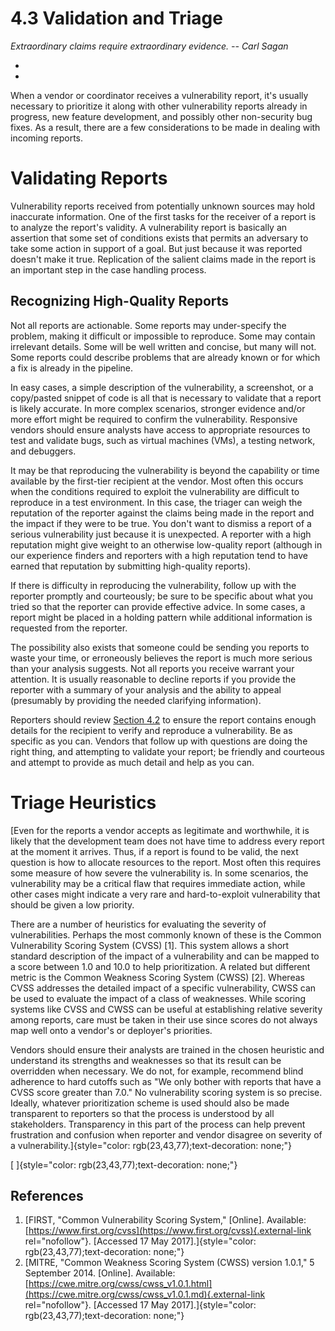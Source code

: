 # 4.3 Validation and Triage 

*Extraordinary claims require extraordinary evidence.*
*-- Carl Sagan*

*
*

When a vendor or coordinator receives a vulnerability report, it\'s
usually necessary to prioritize it along with other vulnerability
reports already in progress, new feature development, and possibly other
non-security bug fixes. As a result, there are a few considerations to
be made in dealing with incoming reports.

# Validating Reports

Vulnerability reports received from potentially unknown sources may hold
inaccurate information. One of the first tasks for the receiver of a
report is to analyze the report\'s validity. A vulnerability report is
basically an assertion that some set of conditions exists that permits
an adversary to take some action in support of a goal. But just because
it was reported doesn\'t make it true. Replication of the salient claims
made in the report is an important step in the case handling process.

## Recognizing High-Quality Reports

Not all reports are actionable. Some reports may under-specify the
problem, making it difficult or impossible to reproduce. Some may
contain irrelevant details. Some will be well written and concise, but
many will not. Some reports could describe problems that are already
known or for which a fix is already in the pipeline.

In easy cases, a simple description of the vulnerability, a screenshot,
or a copy/pasted snippet of code is all that is necessary to validate
that a report is likely accurate. In more complex scenarios, stronger
evidence and/or more effort might be required to confirm the
vulnerability. Responsive vendors should ensure analysts have access to
appropriate resources to test and validate bugs, such as virtual
machines (VMs), a testing network, and debuggers.

It may be that reproducing the vulnerability is beyond the capability or
time available by the first-tier recipient at the vendor. Most often
this occurs when the conditions required to exploit the vulnerability
are difficult to reproduce in a test environment. In this case, the
triager can weigh the reputation of the reporter against the claims
being made in the report and the impact if they were to be true. You
don\'t want to dismiss a report of a serious vulnerability just because
it is unexpected. A reporter with a high reputation might give weight to
an otherwise low-quality report (although in our experience finders and
reporters with a high reputation tend to have earned that reputation by
submitting high-quality reports). 

If there is difficulty in reproducing the vulnerability, follow up with
the reporter promptly and courteously; be sure to be specific about what
you tried so that the reporter can provide effective advice. In some
cases, a report might be placed in a holding pattern while additional
information is requested from the reporter.

The possibility also exists that someone could be sending you reports to
waste your time, or erroneously believes the report is much more serious
than your analysis suggests. Not all reports you receive warrant your
attention. It is usually reasonable to decline reports if you provide
the reporter with a summary of your analysis and the ability to appeal
(presumably by providing the needed clarifying information).

Reporters should review [Section 4.2](4.2-Reporting_47677468.md) to
ensure the report contains enough details for the recipient to verify
and reproduce a vulnerability. Be as specific as you can. Vendors that
follow up with questions are doing the right thing, and attempting to
validate your report; be friendly and courteous and attempt to provide
as much detail and help as you can.

# Triage Heuristics

[Even for the reports a vendor accepts as legitimate and worthwhile, it
is likely that the development team does not have time to address every
report at the moment it arrives. Thus, if a report is found to be valid,
the next question is how to allocate resources to the report. Most often
this requires some measure of how severe the vulnerability is. In some
scenarios, the vulnerability may be a critical flaw that requires
immediate action, while other cases might indicate a very rare and
hard-to-exploit vulnerability that should be given a low priority.

There are a number of heuristics for evaluating the severity of
vulnerabilities. Perhaps the most commonly known of these is the Common
Vulnerability Scoring System (CVSS) \[1\]. This system allows a short
standard description of the impact of a vulnerability and can be mapped
to a score between 1.0 and 10.0 to help prioritization. A related but
different metric is the Common Weakness Scoring System (CWSS) \[2\].
Whereas CVSS addresses the detailed impact of a specific vulnerability,
CWSS can be used to evaluate the impact of a class of weaknesses. While
scoring systems like CVSS and CWSS can be useful at establishing
relative severity among reports, care must be taken in their use since
scores do not always map well onto a vendor\'s or deployer\'s
priorities.

Vendors should ensure their analysts are trained in the chosen heuristic
and understand its strengths and weaknesses so that its result can be
overridden when necessary. We do not, for example, recommend blind
adherence to hard cutoffs such as \"We only bother with reports that
have a CVSS score greater than 7.0.\" No vulnerability scoring system is
so precise. Ideally, whatever prioritization scheme is used should also
be made transparent to reporters so that the process is understood by
all stakeholders. Transparency in this part of the process can help
prevent frustration and confusion when reporter and vendor disagree on
severity of a
vulnerability.]{style="color: rgb(23,43,77);text-decoration: none;"}



[
]{style="color: rgb(23,43,77);text-decoration: none;"}

## References

1.  [FIRST, \"Common Vulnerability Scoring System,\" \[Online\].
    Available:
    [https://www.first.org/cvss](https://www.first.org/cvss){.external-link
    rel="nofollow"}. \[Accessed 17 May
    2017\].]{style="color: rgb(23,43,77);text-decoration: none;"}
2.  [MITRE, \"Common Weakness Scoring System (CWSS) version 1.0.1,\" 5
    September 2014. \[Online\]. Available:
    [https://cwe.mitre.org/cwss/cwss_v1.0.1.html](https://cwe.mitre.org/cwss/cwss_v1.0.1.md){.external-link
    rel="nofollow"}. \[Accessed 17 May
    2017\].]{style="color: rgb(23,43,77);text-decoration: none;"}

